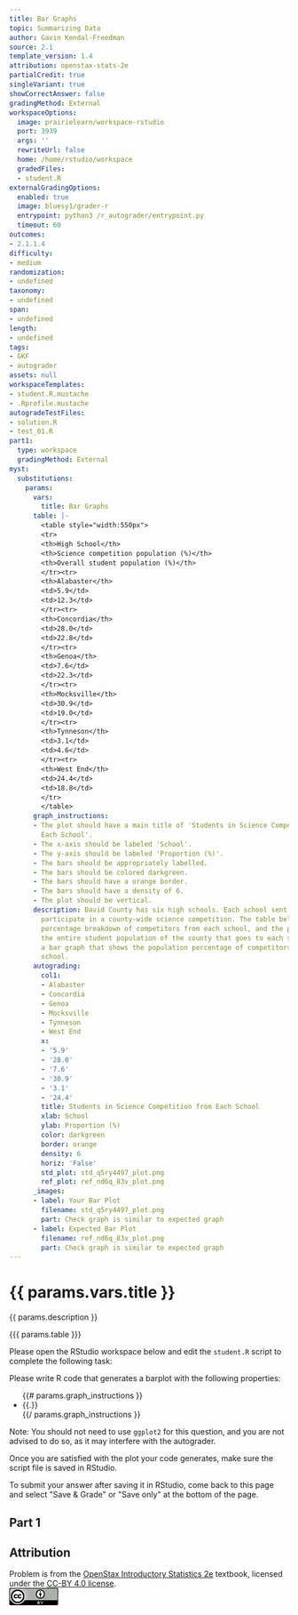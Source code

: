 ```yaml
---
title: Bar Graphs
topic: Summarizing Data
author: Gavin Kendal-Freedman
source: 2.1
template_version: 1.4
attribution: openstax-stats-2e
partialCredit: true
singleVariant: true
showCorrectAnswer: false
gradingMethod: External
workspaceOptions:
  image: prairielearn/workspace-rstudio
  port: 3939
  args: ''
  rewriteUrl: false
  home: /home/rstudio/workspace
  gradedFiles:
  - student.R
externalGradingOptions:
  enabled: true
  image: bluesy1/grader-r
  entrypoint: python3 /r_autograder/entrypoint.py
  timeout: 60
outcomes:
- 2.1.1.4
difficulty:
- medium
randomization:
- undefined
taxonomy:
- undefined
span:
- undefined
length:
- undefined
tags:
- GKF
- autograder
assets: null
workspaceTemplates:
- student.R.mustache
- .Rprofile.mustache
autogradeTestFiles:
- solution.R
- test_01.R
part1:
  type: workspace
  gradingMethod: External
myst:
  substitutions:
    params:
      vars:
        title: Bar Graphs
      table: |-
        <table style="width:550px">
        <tr>
        <th>High School</th>
        <th>Science competition population (%)</th>
        <th>Overall student population (%)</th>
        </tr><tr>
        <th>Alabaster</th>
        <td>5.9</td>
        <td>12.3</td>
        </tr><tr>
        <th>Concordia</th>
        <td>28.0</td>
        <td>22.8</td>
        </tr><tr>
        <th>Genoa</th>
        <td>7.6</td>
        <td>22.3</td>
        </tr><tr>
        <th>Mocksville</th>
        <td>30.9</td>
        <td>19.0</td>
        </tr><tr>
        <th>Tynneson</th>
        <td>3.1</td>
        <td>4.6</td>
        </tr><tr>
        <th>West End</th>
        <td>24.4</td>
        <td>18.8</td>
        </tr>
        </table>
      graph_instructions:
      - The plot should have a main title of 'Students in Science Competition from
        Each School'.
      - The x-axis should be labeled 'School'.
      - The y-axis should be labeled 'Proportion (%)'.
      - The bars should be appropriately labelled.
      - The bars should be colored darkgreen.
      - The bars should have a orange border.
      - The bars should have a density of 6.
      - The plot should be vertical.
      description: David County has six high schools. Each school sent students to
        participate in a county-wide science competition. The table below shows the
        percentage breakdown of competitors from each school, and the percentage of
        the entire student population of the county that goes to each school. Construct
        a bar graph that shows the population percentage of competitors from each
        school.
      autograding:
        col1:
        - Alabaster
        - Concordia
        - Genoa
        - Mocksville
        - Tynneson
        - West End
        x:
        - '5.9'
        - '28.0'
        - '7.6'
        - '30.9'
        - '3.1'
        - '24.4'
        title: Students in Science Competition from Each School
        xlab: School
        ylab: Proportion (%)
        color: darkgreen
        border: orange
        density: 6
        horiz: 'False'
        std_plot: std_q5ry4497_plot.png
        ref_plot: ref_nd6q_83v_plot.png
      _images:
      - label: Your Bar Plot
        filename: std_q5ry4497_plot.png
        part: Check graph is similar to expected graph
      - label: Expected Bar Plot
        filename: ref_nd6q_83v_plot.png
        part: Check graph is similar to expected graph
---
```

# {{ params.vars.title }}
{{ params.description }}

{{{ params.table }}}

<pl-card title="Instructions">

Please open the RStudio workspace below and edit the `student.R` script to complete the following task:

Please write R code that generates a barplot with the following properties:

<ul>
{{# params.graph_instructions }}
  <li>{{.}}</li>
{{/ params.graph_instructions }}
</ul>

Note: You should not need to use `ggplot2` for this question, and you are not advised to do so, as it may interfere with the autograder.

Once you are satisfied with the plot your code generates, make sure the script file is saved in RStudio.

To submit your answer after saving it in RStudio, come back to this page and select "Save & Grade" or "Save only" at the bottom of the page.

</pl-card>

## Part 1

## Attribution

Problem is from the [OpenStax Introductory Statistics 2e](https://openstax.org/books/introductory-statistics-2e) textbook, licensed under the [CC-BY 4.0 license](https://creativecommons.org/licenses/by/4.0/).<br>![Image representing the Creative Commons 4.0 BY license.](https://raw.githubusercontent.com/firasm/bits/master/by.png)